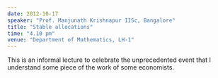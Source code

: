 ```yaml
---
date: 2012-10-17
speaker: "Prof. Manjunath Krishnapur IISc, Bangalore"
title: "Stable allocations"
time: "4.10 pm"
venue: "Department of Mathematics, LH-1"
---
```

This is an informal lecture to celebrate the unprecedented event
that I understand some piece of the work of some economists.
